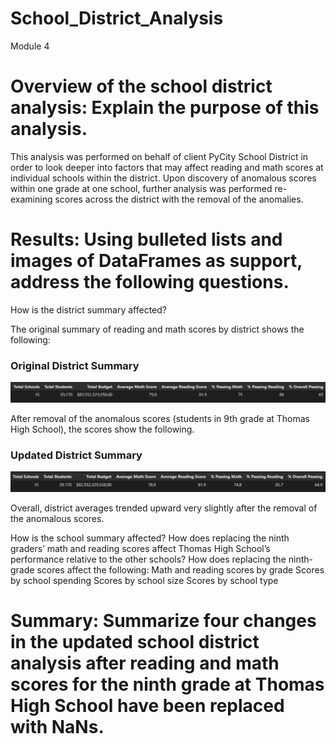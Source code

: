 # School_District_Analysis
Module 4

# Overview of the school district analysis: Explain the purpose of this analysis.

This analysis was performed on behalf of client PyCity School District in order to look deeper into factors that may affect reading and math scores at individual schools within the district. Upon discovery of anomalous scores within one grade at one school, further analysis was performed re-examining scores across the district with the removal of the anomalies.

# Results: Using bulleted lists and images of DataFrames as support, address the following questions.

How is the district summary affected?

The original summary of reading and math scores by district shows the following:

### Original District Summary
![District_Summary_original](District_Summary_original.png)

After removal of the anomalous scores (students in 9th grade at Thomas High School), the scores show the following.

### Updated District Summary
![District_Summary](District_Summary.png)

Overall,  district averages trended upward very slightly after the removal of the anomalous scores.


How is the school summary affected?
How does replacing the ninth graders’ math and reading scores affect Thomas High School’s performance relative to the other schools?
How does replacing the ninth-grade scores affect the following:
Math and reading scores by grade
Scores by school spending
Scores by school size
Scores by school type

# Summary: Summarize four changes in the updated school district analysis after reading and math scores for the ninth grade at Thomas High School have been replaced with NaNs.
